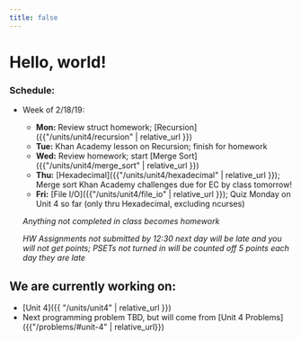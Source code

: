 ```yaml
---
title: false
---
```


# Hello, world!

### Schedule:

- Week of 2/18/19:
  - **Mon:** Review struct homework; [Recursion]({{"/units/unit4/recursion" | relative_url }})
  - **Tue:** Khan Academy lesson on Recursion; finish for homework
  - **Wed:** Review homework; start [Merge Sort]({{"/units/unit4/merge_sort" | relative_url }})
  - **Thu:** [Hexadecimal]({{"/units/unit4/hexadecimal" | relative_url }}); Merge sort Khan Academy challenges due for EC by class tomorrow!
  - **Fri:** [File I/O]({{"/units/unit4/file_io" | relative_url }}); Quiz Monday on Unit 4 so far (only thru Hexadecimal, excluding ncurses)

  *Anything not completed in class becomes homework*

  *HW Assignments not submitted by 12:30 next day will be late and you will not get points; PSETs not turned in will be counted off 5 points each day they are late*


## We are currently working on:
* [Unit 4]({{ "/units/unit4" | relative_url }})
* Next programming problem TBD, but will come from [Unit 4 Problems]({{"/problems/#unit-4" | relative_url}})


<!--
This is CS50 AP, Harvard University's introduction to the intellectual enterprises of computer science and the art of programming for students in high school, which satisfies the College Board's new AP CS Principles curriculum framework.
-->
<!--
<iframe src="https://www.youtube.com/embed/tZxLMIk_SaY?playlist=GAB6Gm7pTTA"></iframe>
-->
